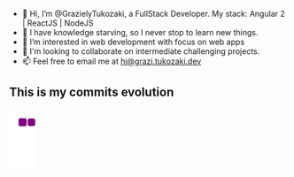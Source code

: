 - 👋 Hi, I’m @GrazielyTukozaki, a FullStack Developer. My stack: Angular 2 | ReactJS | NodeJS
- 🌱 I have knowledge starving, so I never stop to learn new things.
- 👀 I’m interested in web development with focus on web apps 
- 💞️ I'm looking to collaborate on intermediate challenging projects.
- 📫 Feel free to email me at hi@grazi.tukozaki.dev

<!---
A little about me: 

Hi, I'm Graziely Tukozaki, but you can call me Grazi. I'm digital marketing specialist at carter's changing to IT.
I always loved technology and programming, but i thought that this beautiful (and difficulty) world wasn't for me. 
But all changed at (2020), like every one, I rethought my life, and asked help to learn web development to my husband, a senior programer. 
With his help, now i self confident to broke barriers and face off every difficult that cross my way. 
--->


## This is my commits evolution

![snake gif](https://github.com/GrazielyTukozaki/GrazielyTukozaki/blob/output/github-contribution-grid-snake.gif)
